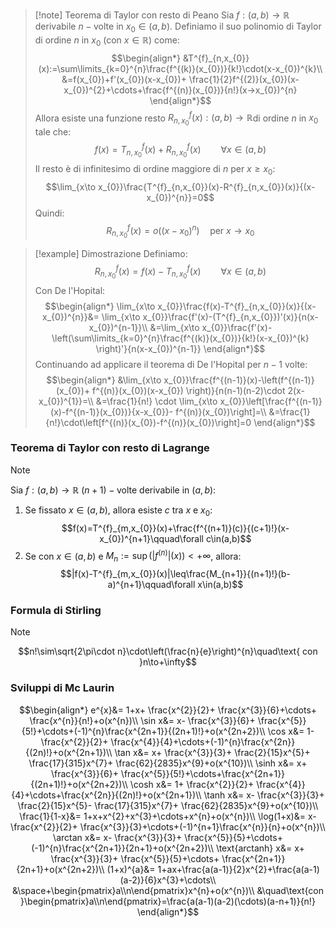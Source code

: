 >[!note] Teorema di Taylor con resto di Peano
>Sia $f:(a,b)\to\mathbb{R}$ derivabile $n-\text{volte}$ in $x_{0}\in(a,b)$. Definiamo il suo polinomio di Taylor di ordine $n$ in $x_{0}$ (con $x\in\mathbb{R}$) come:
>$$\begin{align*}
>&T^{f}_{n,x_{0}}(x):=\sum\limits_{k=0}^{n}\frac{f^{(k)}(x_{0})}{k!}\cdot(x-x_{0})^{k}\\
>&=f(x_{0})+f'(x_{0})(x-x_{0})+ \frac{1}{2}f^{(2)}(x_{0})(x-x_{0})^{2}+\cdots+\frac{f^{(n)}(x_{0})}{n!}(x->x_{0})^{n}
>\end{align*}$$
>Allora esiste una funzione resto $R^{f}_{n,x_{0}}(x):(a,b)\to\mathbb{R}$di ordine $n$ in $x_{0}$ tale che: $$f(x)=T^{f}_{n,x_{0}}(x)+R^{f}_{n,x_{0}}(x)\qquad \forall x\in(a,b)$$
>Il resto è di infinitesimo di ordine maggiore di $n$ per $x\geq x_{0}$:
>$$\lim_{x\to x_{0}}\frac{T^{f}_{n,x_{0}}(x)-R^{f}_{n,x_{0}}(x)}{(x-x_{0})^{n}}=0$$
>Quindi:
>$$R^{f}_{n,x_{0}}(x)=o((x-x_{0})^{n})\quad\text{per }
>x\to x_{0}$$

>[!example] Dimostrazione
>Definiamo: $$R^{f}_{n,x_{0}}(x)=f(x)-T^{f}_{n,x_{0}}(x)\qquad\forall x\in(a,b)$$
>Con De l'Hopital: $$\begin{align*}
>\lim_{x\to x_{0}}\frac{f(x)-T^{f}_{n,x_{0}}(x)}{(x-x_{0})^{n}}&= \lim_{x\to x_{0}}\frac{f'(x)-(T^{f}_{n,x_{0}})'(x)}{n(x-x_{0})^{n-1}}\\
>&=\lim_{x\to x_{0}}\frac{f'(x)-\left(\sum\limits_{k=0}^{n}\frac{f^{(k)}(x_{0})}{k!}(x-x_{0})^{k} \right)'}{n(x-x_{0})^{n-1}}
>\end{align*}$$
>Continuando ad applicare il teorema di De l'Hopital per $n-1$ volte: $$\begin{align*}
&\lim_{x\to x_{0}}\frac{f^{(n-1)}(x)-\left(f^{(n-1)}(x_{0})+ f^{(n)}(x_{0})(x-x_{0}) \right)}{n(n-1)(n-2)\cdot 2(x-x_{0})^{1}}=\\
&=\frac{1}{n!} \cdot \lim_{x\to x_{0}}\left[\frac{f^{(n-1)}(x)-f^{(n-1)}(x_{0})}{x-x_{0}}- f^{(n)}(x_{0})\right]=\\
&=\frac{1}{n!}\cdot\left[f^{(n)}(x_{0})-f^{(n)}(x_{0})\right]=0
\end{align*}$$
### Teorema di Taylor con resto di Lagrange
>[!note]
>Sia $f:(a,b)\to\mathbb{R}$ $(n+1)-\text{volte}$ derivabile in $(a,b)$:
>1. Se fissato $x\in(a,b)$, allora esiste $c$ tra $x$ e $x_{0}$: $$f(x)=T^{f}_{m,x_{0}}(x)+\frac{f^{(n+1)}(c)}{(c+1)!}(x-x_{0})^{n+1}\qquad\forall c\in(a,b)$$
>2. Se con $x\in(a,b)$ e $M_{n}:=\sup(|f^{(n)}|(x))<+\infty$, allora: $$|f(x)-T^{f}_{m,x_{0}}(x)|\leq\frac{M_{n+1}}{(n+1)!}(b-a)^{n+1}\qquad\forall x\in(a,b)$$

### Formula di Stirling
>[!note]
>$$n!\sim\sqrt{2\pi\cdot n}\cdot\left(\frac{n}{e}\right)^{n}\quad\text{ con }n\to+\infty$$

### Sviluppi di Mc Laurin
$$\begin{align*}
e^{x}&= 1+x+ \frac{x^{2}}{2}+ \frac{x^{3}}{6}+\cdots+ \frac{x^{n}}{n!}+o(x^{n})\\
\sin x&= x- \frac{x^{3}}{6}+ \frac{x^{5}}{5!}+\cdots+(-1)^{n}\frac{x^{2n+1}}{(2n+1)!}+o(x^{2n+2})\\
\cos x&= 1- \frac{x^{2}}{2}+ \frac{x^{4}}{4}+\cdots+(-1)^{n}\frac{x^{2n}}{(2n)!}+o(x^{2n+1})\\
\tan x&= x+ \frac{x^{3}}{3}+ \frac{2}{15}x^{5}+ \frac{17}{315}x^{7}+ \frac{62}{2835}x^{9}+o(x^{10})\\
\sinh x&= x+ \frac{x^{3}}{6}+ \frac{x^{5}}{5!}+\cdots+\frac{x^{2n+1}}{(2n+1)!}+o(x^{2n+2})\\
\cosh x&= 1+ \frac{x^{2}}{2}+ \frac{x^{4}}{4}+\cdots+\frac{x^{2n}}{(2n)!}+o(x^{2n+1})\\
\tanh x&= x- \frac{x^{3}}{3}+ \frac{2}{15}x^{5}- \frac{17}{315}x^{7}+ \frac{62}{2835}x^{9}+o(x^{10})\\
\frac{1}{1-x}&= 1+x+x^{2}+x^{3}+\cdots+x^{n}+o(x^{n})\\
\log(1+x)&= x- \frac{x^{2}}{2}+ \frac{x^{3}}{3}+\cdots+(-1)^{n+1}\frac{x^{n}}{n}+o(x^{n})\\
\arctan x&= x- \frac{x^{3}}{3}+ \frac{x^{5}}{5}+\cdots+ (-1)^{n}\frac{x^{2n+1}}{2n+1}+o(x^{2n+2})\\
\text{arctanh} x&= x+ \frac{x^{3}}{3}+ \frac{x^{5}}{5}+\cdots+ \frac{x^{2n+1}}{2n+1}+o(x^{2n+2})\\
(1+x)^{a}&= 1+ax+\frac{a(a-1)}{2}x^{2}+\frac{a(a-1)(a-2)}{6}x^{3}+\cdots\\
&\space+\begin{pmatrix}a\\n\end{pmatrix}x^{n}+o(x^{n})\\
&\quad\text{con }\begin{pmatrix}a\\n\end{pmatrix}=\frac{a(a-1)(a-2)(\cdots)(a-n+1)}{n!}
\end{align*}$$